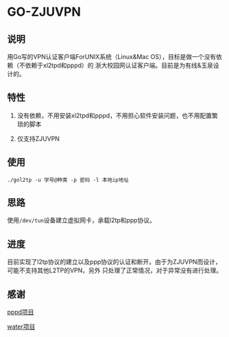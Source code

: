 # GO-ZJUVPN

## 说明

用Go写的VPN认证客户端ForUNIX系统（Linux&Mac OS），目标是做一个没有依赖（不依赖于xl2tpd和pppd）的
浙大校园网认证客户端。目前是为有线&玉泉设计的。

## 特性

1. 没有依赖，不用安装xl2tpd和pppd，不用担心软件安装问题，也不用配置繁琐的脚本

2. 仅支持ZJUVPN

## 使用

`./gol2tp -u 学号@种类 -p 密码 -l 本地ip地址`

## 思路

使用`/dev/tun`设备建立虚拟网卡，承载l2tp和ppp协议。

## 进度

目前实现了l2tp协议的建立以及ppp协议的认证和断开。由于为ZJUVPN而设计，可能不支持其他L2TP的VPN，另外
只处理了正常情况，对于异常没有进行处理。

## 感谢

[pppd项目](https://github.com/wkz/pppd)

[water项目](https://github.com/songgao/water)